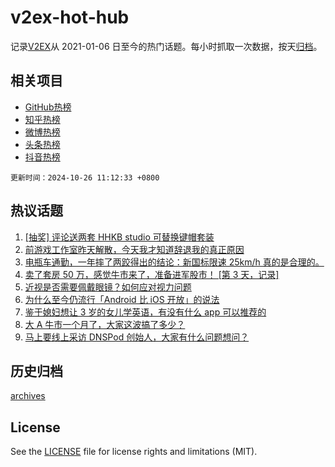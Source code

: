 # v2ex-hot-hub

 记录[V2EX](https://www.v2ex.com/)从 2021-01-06 日至今的热门话题。每小时抓取一次数据，按天[归档](archives)。
 
 ## 相关项目

- [GitHub热榜](https://github.com/snaildev/github-hot-hub)
- [知乎热榜](https://github.com/snaildev/zhihu-hot-hub)
- [微博热榜](https://github.com/snaildev/weibo-hot-hub)
- [头条热榜](https://github.com/snaildev/toutiao-hot-hub)
- [抖音热榜](https://github.com/snaildev/douyin-hot-hub)


 `更新时间：2024-10-26 11:12:33 +0800`

## 热议话题

1. [[抽奖] 评论送两套 HHKB studio 可替换键帽套装](https://www.v2ex.com/t/1083631)
1. [前游戏工作室昨天解散，今天我才知道辞退我的真正原因](https://www.v2ex.com/t/1083518)
1. [电瓶车通勤，一年摔了两跤得出的结论：新国标限速 25km/h 真的是合理的。](https://www.v2ex.com/t/1083634)
1. [卖了套房 50 万，感觉牛市来了，准备进军股市！ [第 3 天，记录]](https://www.v2ex.com/t/1083502)
1. [近视是否需要佩戴眼镜？如何应对视力问题](https://www.v2ex.com/t/1083522)
1. [为什么至今仍流行「Android 比 iOS 开放」的说法](https://www.v2ex.com/t/1083593)
1. [鉴于媳妇想让 3 岁的女儿学英语，有没有什么 app 可以推荐的](https://www.v2ex.com/t/1083623)
1. [大 A 牛市一个月了，大家这波搞了多少？](https://www.v2ex.com/t/1083612)
1. [马上要线上采访 DNSPod 创始人，大家有什么问题想问？](https://www.v2ex.com/t/1083614)

## 历史归档

[archives](archives)

## License

See the [LICENSE](LICENSE) file for license rights and limitations (MIT).
